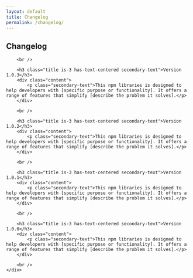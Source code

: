 ```yaml
---
layout: default
title: Changelog
permalink: /changelog/
---
```


<section class="section">
    <div class="container">
        <h1 class="title is-1 has-text-centered primary-text">Changelog</h1>

        <br />

        <h3 class="title is-3 has-text-centered secondary-text">Version 1.0.3</h3>
        <div class="content">
            <p class="secondary-text">This npm libraries is designed to help developers with [specific purpose or functionality]. It offers a range of features that simplify [describe the problem it solves].</p>
        </div>

        <br />

        <h3 class="title is-3 has-text-centered secondary-text">Version 1.0.2</h3>
        <div class="content">
            <p class="secondary-text">This npm libraries is designed to help developers with [specific purpose or functionality]. It offers a range of features that simplify [describe the problem it solves].</p>
        </div>

        <br />

        <h3 class="title is-3 has-text-centered secondary-text">Version 1.0.1</h3>
        <div class="content">
            <p class="secondary-text">This npm libraries is designed to help developers with [specific purpose or functionality]. It offers a range of features that simplify [describe the problem it solves].</p>
        </div>

        <br />

        <h3 class="title is-3 has-text-centered secondary-text">Version 1.0.0</h3>
        <div class="content">
            <p class="secondary-text">This npm libraries is designed to help developers with [specific purpose or functionality]. It offers a range of features that simplify [describe the problem it solves].</p>
        </div>

        <br />
    </div>
</section>
